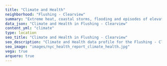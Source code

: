 ```yaml
---
title: "Climate and Health"
neighborhood: "Flushing - Clearview"
summary: "Extreme heat, coastal storms, flooding and episodes of elevated ozone are climate-related hazards that may increase with climate change and have important public health impacts in New York City. Extreme weather can cause power outages, which also threaten public health. This report provides neighborhood indicators of climate-related hazards, vulnerability and health impacts."
data_json: "Climate and Health in Flushing - Clearview"
content_yml: "climate"
type: location
seo_title: "Climate and Health in Flushing - Clearview"
seo_description: "Climate and Health data profile for the Flushing - Clearview neighborhood of NYC."
seo_image: "images/nyc_health_report_climate_health.jpg"
vega: true
arquero: true
---
```

